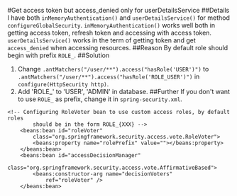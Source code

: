 #Get access token but access_denied only for userDetailsService
##Details
I have both `inMemoryAuthentication()` and `userDetailsService()` for method `configureGlobalSecurity`. `inMemoryAuthentication()` works well both in getting access token, refresh token and accessing with access token. `userDetailsService()` works in the term of getting token and get `access_denied` when accessing resources.
##Reason
By default role should begin with prefix `ROLE_`.
##Solution
1. Change `.antMatchers("/user/**").access("hasRole('USER')")` to `.antMatchers("/user/**").access("hasRole('ROLE_USER')")` in `configure(HttpSecurity http)`.
2. Add 'ROLE_' to 'USER', 'ADMIN' in database. 
##Further
If you don't want to use `ROLE_` as prefix, change it in `spring-security.xml`.
```
<!-- Configuring RoleVoter bean to use custom access roles, by default roles 
		should be in the form ROLE_{XXX} -->
	<beans:bean id="roleVoter"
		class="org.springframework.security.access.vote.RoleVoter">
		<beans:property name="rolePrefix" value=""></beans:property>
	</beans:bean>
	<beans:bean id="accessDecisionManager"
		class="org.springframework.security.access.vote.AffirmativeBased">
		<beans:constructor-arg name="decisionVoters"
			ref="roleVoter" />
	</beans:bean>
```